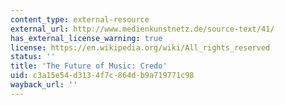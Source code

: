 ```yaml
---
content_type: external-resource
external_url: http://www.medienkunstnetz.de/source-text/41/
has_external_license_warning: true
license: https://en.wikipedia.org/wiki/All_rights_reserved
status: ''
title: 'The Future of Music: Credo'
uid: c3a15e54-d313-4f7c-864d-b9a719771c98
wayback_url: ''
---
```

